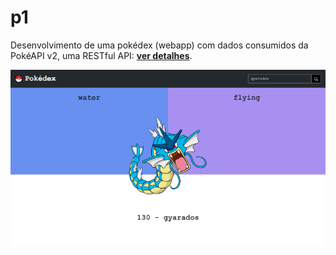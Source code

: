# p1
Desenvolvimento de uma pokédex (webapp) com dados consumidos da PokéAPI v2, uma RESTful API: [**ver detalhes**](https://aprendacodar.blogspot.com/2022/04/desenvolvimento-de-uma-pokedex-webapp.html).


[![thumb](p1/assets/image/thumb.png)](https://aprendacodar.blogspot.com/2022/04/desenvolvimento-de-uma-pokedex-webapp.html)
